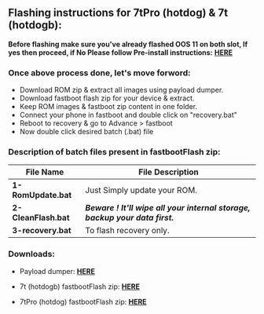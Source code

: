 ## Flashing instructions for 7tPro (hotdog) & 7t (hotdogb):

**Before flashing make sure you've already flashed OOS 11 on both slot, 
If yes then proceed, if No Please follow Pre-install instructions:** [**HERE**](https://wiki.lineageos.org/devices/hotdog/install#pre-install-instructions)

### Once above process done, let's move forword:

- Download ROM zip & extract all images using payload dumper.
- Download fastboot flash zip for your device & extract.
- Keep ROM images & fastboot zip content in one folder.
- Connect your phone in fastboot and double click on "recovery.bat"
- Reboot to recovery & go to Advance > fastboot
- Now double click desired batch (.bat) file

### Description of batch files present in fastbootFlash zip:
| File Name | File Description |
| --------- | ---------------- |
| **1-RomUpdate.bat** | Just Simply update your ROM. |
| **2-CleanFlash.bat** | ***Beware ! It'll wipe all your internal storage, backup your data first.*** |
| **3-recovery.bat** | To flash recovery only. |

### Downloads:

- Payload dumper: [**HERE**](https://androidfilehost.com/?fid=818070582850510260)

- 7t (hotdogb) fastbootFlash zip: [**HERE**](https://androidfilehost.com/?fid=2188818919693786895)

- 7tPro (hotdog) fastbootFlash zip: [**HERE**](https://androidfilehost.com/?fid=2188818919693786896)
